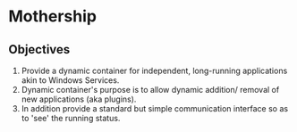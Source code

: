 Mothership
==========

Objectives
---
1. Provide a dynamic container for independent, long-running applications akin to Windows Services.
2. Dynamic container's purpose is to allow dynamic addition/ removal of new applications (aka plugins).
3. In addition provide a standard but simple communication interface so as to 'see' the running status.
